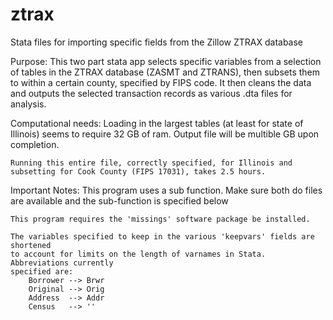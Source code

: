 # ztrax
Stata files for importing specific fields from the Zillow ZTRAX database


Purpose:
	This two part stata app selects specific variables from a selection of tables
	in the ZTRAX database (ZASMT and ZTRANS), then subsets them to within a certain 
	county, specified by FIPS code. It then cleans the data and outputs 
	the selected transaction records as various .dta files for analysis.
	
Computational needs:
	Loading in the largest tables (at least for state of Illinois) seems 
	to require 32 GB of ram. Output file will be multible GB upon 
	completion. 
	
	Running this entire file, correctly specified, for Illinois and
	subsetting for Cook County (FIPS 17031), takes 2.5 hours. 


Important Notes:
	This program uses a sub function. Make sure both do files are available and the
	sub-function is specified below
	
	This program requires the 'missings' software package be installed.

	The variables specified to keep in the various 'keepvars' fields are shortened
	to account for limits on the length of varnames in Stata. Abbreviations currently
	specified are:
		Borrower --> Brwr
		Original --> Orig
		Address  --> Addr
		Census   --> ''
